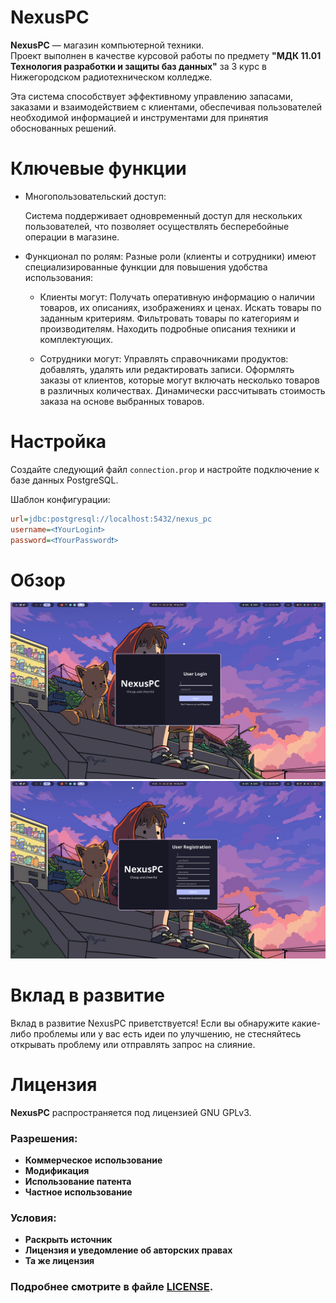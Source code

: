 # NexusPC
**NexusPC** — магазин компьютерной техники. \
Проект выполнен в качестве курсовой работы по предмету **"МДК 11.01 Технология разработки и защиты баз данных"** за 3 курс в Нижегородском радиотехническом колледже.

Эта система способствует эффективному управлению запасами, заказами и взаимодействием с клиентами, обеспечивая пользователей необходимой информацией и инструментами для принятия обоснованных решений.

# Ключевые функции
- Многопользовательский доступ: 

    Система поддерживает одновременный доступ для нескольких пользователей, что позволяет осуществлять бесперебойные операции в магазине.


- Функционал по ролям: Разные роли (клиенты и сотрудники) имеют специализированные функции для повышения удобства использования:

    - Клиенты могут:
        Получать оперативную информацию о наличии товаров, их описаниях, изображениях и ценах.
        Искать товары по заданным критериям.
        Фильтровать товары по категориям и производителям.
        Находить подробные описания техники и комплектующих.
        
    - Сотрудники могут:
        Управлять справочниками продуктов: добавлять, удалять или редактировать записи.
        Оформлять заказы от клиентов, которые могут включать несколько товаров в различных количествах.
        Динамически рассчитывать стоимость заказа на основе выбранных товаров.

# Настройка
Создайте следующий файл `connection.prop` и настройте подключение к базе данных PostgreSQL.

Шаблон конфигурации:
```ini
url=jdbc:postgresql://localhost:5432/nexus_pc
username=<❗️YourLogin❗️>
password=<❗️YourPassword❗️>
```

# Обзор
<img src="assets/login-preview.png">
<img src="assets/registration-preview.png">

# Вклад в развитие
Вклад в развитие NexusPC приветствуется! Если вы обнаружите какие-либо проблемы или у вас есть идеи по улучшению, не стесняйтесь открывать проблему или отправлять запрос на слияние.

# Лицензия
**NexusPC** распространяется под лицензией GNU GPLv3.

### Разрешения:
- **Коммерческое использование**
- **Модификация**
- **Использование патента** 
- **Частное использование** 

### Условия: 
- **Раскрыть источник** 
- **Лицензия и уведомление об авторских правах** 
- **Та же лицензия** 

### Подробнее смотрите в файле [LICENSE](LICENSE).